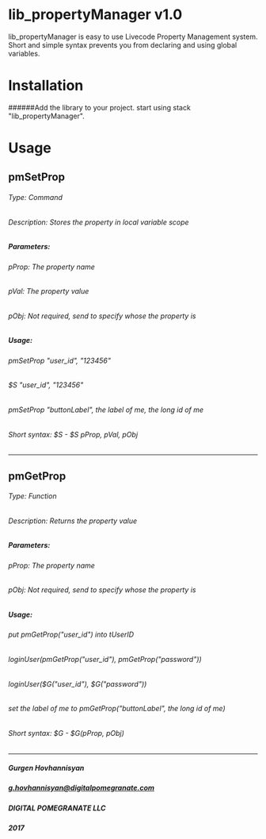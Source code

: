 # lib_propertyManager v1.0

lib_propertyManager is easy to use Livecode Property Management system. Short and simple syntax prevents you from declaring and using global variables.

# Installation

######Add the library to your project.
start using stack "lib_propertyManager".

# Usage

## pmSetProp
###### Type: Command
###### Description: Stores the property in local variable scope
##### Parameters:
###### pProp: The property name
###### pVal: The property value
###### pObj: Not required, send to specify whose the property is
##### Usage:
###### pmSetProp "user_id", "123456"
###### $S "user_id", "123456"
###### pmSetProp "buttonLabel", the label of me, the long id of me
###### Short syntax: $S - $S pProp, pVal, pObj
---------------------------------------------------------------------------------------------------

## pmGetProp
###### Type: Function
###### Description: Returns the property value
##### Parameters:
###### pProp: The property name
###### pObj: Not required, send to specify whose the property is
##### Usage:
###### put pmGetProp("user_id") into tUserID
###### loginUser(pmGetProp("user_id"), pmGetProp("password"))
###### loginUser($G("user_id"), $G("password"))
###### set the label of me to pmGetProp("buttonLabel", the long id of me)
###### Short syntax: $G - $G(pProp, pObj)
---------------------------------------------------------------------------------------------------


##### Gurgen Hovhannisyan
##### g.hovhannisyan@digitalpomegranate.com
##### DIGITAL POMEGRANATE LLC
##### 2017
